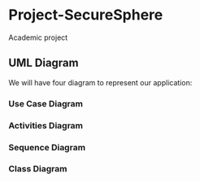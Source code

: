 # Project-SecureSphere
Academic project

## UML Diagram

We will have four diagram to represent our application:

### Use Case Diagram

### Activities Diagram

### Sequence Diagram

### Class Diagram






